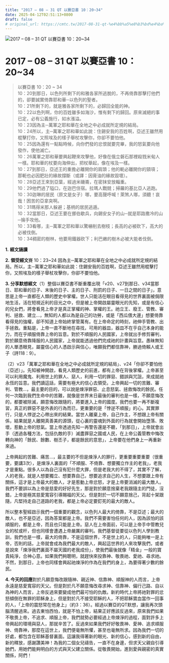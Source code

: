 ```yaml
---
title: "2017 – 08 – 31 QT 以賽亞書 10：20~34"
date: 2025-04-12T02:51:13+0800
draft: false
# original_url: https://cmtc.tw/2017-08-31-qt-%e4%bb%a5%e8%b3%bd%e4%ba%9e%e6%9b%b8-10%ef%bc%9a2034
---
```


![2017 – 08 – 31 QT 以賽亞書 10：20~34](/images/qt.jpg   "2017 – 08 – 31 QT 以賽亞書 10：20~34")

# 2017 – 08 – 31 QT 以賽亞書 10：20~34

> 以賽亞書 10：20 ~ 34  
> 10：20到那日，以色列所剩下的和雅各家所逃脫的，不再倚靠那擊打他們的，卻要誠實倚靠耶和華─以色列的聖者。  
> 10：21所剩下的，就是雅各家所剩下的，必歸回全能的神。  
> 10：22以色列啊，你的百姓雖多如海沙，惟有剩下的歸回。原來滅絕的事已定，必有公義施行，如水漲溢。  
> 10：23因為主─萬軍之耶和華在全地之中必成就所定規的結局。  
> 10：24所以，主─萬軍之耶和華如此說：住錫安我的百姓啊，亞述王雖然用棍擊打你，又照埃及的樣子舉杖攻擊你，你卻不要怕他。  
> 10：25因為還有一點點時候，向你們發的忿恨就要完畢，我的怒氣要向他發作，使他滅亡。  
> 10：26萬軍之耶和華要興起鞭來攻擊他，好像在俄立磐石那裡殺戮米甸人一樣。耶和華的杖要向海伸出，把杖舉起，像在埃及一樣。  
> 10：27到那日，亞述王的重擔必離開你的肩頭；他的軛必離開你的頸項；那軛也必因肥壯的緣故撐斷（或譯：因膏油的緣故毀壞）。  
> 10：28亞述王來到亞葉，經過米磯崙，在密抹安放輜重。  
> 10：29他們過了隘口，在迦巴住宿。拉瑪人戰兢；掃羅的基比亞人逃跑。  
> 10：30迦琳的居民（原文是女子）哪，要高聲呼喊！萊煞人哪，須聽！哀哉！困苦的亞拿突啊。  
> 10：31瑪得米那人躲避；基柄的居民逃遁。  
> 10：32當那日，亞述王要在挪伯歇兵，向錫安女子的山─就是耶路撒冷的山─掄手攻他。  
> 10：33看哪，主─萬軍之耶和華以驚嚇削去樹枝；長高的必被砍下，高大的必被伐倒。  
> 10：34稠密的樹林，他要用鐵器砍下；利巴嫩的樹木必被大能者伐倒。

**1.** **經文誦讀**

**2.** **領受經文**賽 10：23~24 因為主─萬軍之耶和華在全地之中必成就所定規的結局。所以，主─萬軍之耶和華如此說：住錫安我的百姓啊，亞述王雖然用棍擊打你，又照埃及的樣子舉杖攻擊你，你卻不要怕他。

**3. 分享默想經文**（1）整個以賽亞書不斷重覆出現「v20、v27到那日、v34當那日、耶和華的日子、末後的日子、主的日子、刑罰的日子、一日之間的日子」，意思是上帝一直都在人類的歷史中掌權。世人只能活在眼目看得見的世界裏面被侷限地生活，活在短視近利的目光之中，但是被上帝開啟屬靈眼光的先知，或是有信心的兒女們，將會看見上帝才是真正掌權的神、掌權的王。祂立王、廢王、管教、審判、拯救、建立…，無知的人都以為是自己的功勞，或是「西瓜偎大邊」想要倚靠看得見的強權，卻不知道上帝始終掌管萬有。在上帝命定的時刻，祂伸手管教、出手拯救。重點是，上帝一直不斷地在尋找，可用的器皿，器皿不在乎自己本身的能力，而在乎順服倚靠上帝的旨意。對於不順服的人民國家，上帝就出手修剪審判，對於願意倚靠降服的人民國家，上帝就能透過他們完成祂的計畫與旨意。愚昧無知的人單憑眼見，屬靈信心的人憑啟示與信心，唯願我們都信靠神，勝過倚賴人或王子（詩118：9）。

（2）v23「萬軍之耶和華在全地之中必成就所定規的結局」、v24「你卻不要怕他（亞述）」。先知被神開啟，看見人類歷史的前進，都有上帝在背後掌權。上帝甚至可以利用魔鬼、利用世上的罪人、惡人，利用一切的罪惡、錯誤與咒詛，來成就祂永恆的旨意。我們讀這話，需要有極大的信心去領受。上帝興起一切的苦難、審判、管教…，最主要的目的，可以說是煉淨罪惡、止息怒氣、拯救悔改的餘民。任何一次臨到我們生命中的苦難，就像是世界末日最後的審判也是一樣，不願意悔改的，都要被除滅，願意悔改跟隨的，將要進入上帝的國度。我們也要一再不斷複習，真正的罪惡不是外表的行為而已，更重要的是「悖逆不順服」的心。其實罪行，只是人悖逆之心帶出來的結果。當世人離棄上帝，自己作主，不想跟上帝有關係，結果就是人離開真善美的源頭，從心裏的靈魂到外面的行為就會開始墮落、敗壞，惹動上帝的怒氣。當上帝透過先知一再警告還是不聽，「到那日」，上帝就會出手（透過各種方法，包括仇敵的手）滅盡罪惡之國或人民，在上帝公義管教中悔改轉向神的「餘民、餘數、樹丕子，都是餘民的意思」，上帝要在他們身上一再重新來過。

上帝興起的苦難、痛苦…，最主要的不但是煉淨人的罪行，更重要重要重要（很重要，要講3次），是煉淨人裏面的「不順服、不倚靠、想要獨立作主的老我」，老我才是重點。很多人以為自己沒有犯什麼大罪，但是老我大的不得了，其實不了解，人的老我，就是人想要獨立、想要靠自己，想要追求自己的人生，不想要跟上帝有關係，這才是上帝最大的敵人，才是惹動上帝忿怒，才是上帝要消滅的最大敵人。我們不要誤以為上帝是慈愛的好好先生，那是對於願意捨棄老我跟隨主的門徒，沒錯，上帝是極其慈愛寬容引導賜福的天父。但是對於一切不願意捨己，背起十架跟隨，凡堅持走自己道路的老我，都是上帝必定要釘死的最大的敵人。

所以整本聖經啟示我們一個重要的觀念，以色列人最大的倚靠，不是亞述；最大的敵人，也不是亞述，因為答案都是上帝。我們不需要害怕任何的人，因為該怕的該順服的，都是上帝，而且也只能是上帝。惡人在上帝面前，可以是上帝手中管教兒女的杖或杆，但也同樣會遭遇上帝嚴厲的審判。我們基督徒要從以色列人學到教訓，我們也是一樣，最大的倚靠，不是這個世界，不是世上的人，只能夠唯一是上帝，否則的話，上帝就會成為我們最大的敵人，興起這世界的人來攻擊我們，或者是說來「煉淨我們裏面不屬天國的老我成份」，使我們最後就像「精金」一般的寶貴純淨，合神心意。如果我們夠聰明，就趕快來投靠神、敬畏祂、愛祂、尋求祂。不然，到那日，上帝也同樣會興起祂煉淨的作為在我們的身上，為要得著少數的餘民。

**4. 今天的回應**對於凡願意悔改跟隨神、親近神、信靠神、順服神的人而言，上帝永遠是慈愛寬容的天父。但是對於凡不願意悔改尋求神、信靠神、偏行己路、自以為神的人而言，上帝反過來要變成他們最可怕的仇敵。新約時代上帝將祂對罪的忿怒傾倒在無罪的耶穌身上，但是對於凡不接受耶穌的人，不把耶穌寶血當作一回事的人，「上帝的震怒常在他身上」（約3：36）。經過以賽亞的QT默想，讓我再次頭腦清醒過來。過去東怕西怕，就是不怕上帝，結果正好應該反過來，原來我們如果不敬畏上帝，不追求、順服上帝，我們就勢必要經過上帝煉淨的過程，面對許多上帝興起的環境與惡人，那就辛苦了。反過來如果我們好好敬畏神、愛神、追求順服神、倚靠神，那麼在這世上，我們便毫無所懼，甚至也毫無所求。因為我們一切的好處，都包含在耶穌基督裏面。這讓我得著新的眼光、新的信心，感到新的自由，新的釋放，感謝讚美神！為我的二個女兒禱告，一直不在身邊，但求天父親自引導她們，用她們能夠明白的方式與天父建立關係。從敬畏開始，進到愛與親密的真實關係，阿們！
